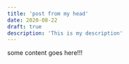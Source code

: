 ```yaml
---
title: 'post from my head'
date: 2020-08-22
draft: true
description: 'This is my description'
---
```


some content goes here!!!